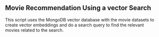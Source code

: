 ## Movie Recommendation Using a vector Search
This script uses the MongoDB vector database with the movie datasets to create vector embeddings and do a search query to find the relevant movies related to the search.